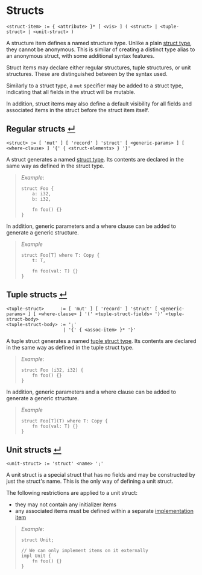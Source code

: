 # Structs
```
<struct-item> := { <attribute> }* [ <vis> ] ( <struct> | <tuple-struct> | <unit-struct> )
```

A structure item defines a named structure type.
Unlike a plain [struct type], they cannot be anonymous.
This is similar of creating a distinct type alias to an anonymous struct, with some additional syntax features.

Struct items may declare either regular structures, tuple structures, or unit structures.
These are distinguished between by the syntax used.

Similarly to a struct type, a `mut` specifier may be added to a struct type, indicating that all fields in the struct will be mutable.

In addition, struct items may also define a default visibility for all fields and associated items in the struct before the struct item itself.

## Regular structs [↵](#structs)
```
<struct> := [ 'mut' ] [ 'record' ] 'struct' [ <generic-params> ] [ <where-clause> ] '{' { <struct-elements> } '}'
```

A struct generates a named [struct type].
Its contents are declared in the same way as defined in the struct type.

> _Example_:
> ```
> struct Foo {
>     a: i32,
>     b: i32,
> 
>     fn foo() {}
> }
> ```

In addition, generic parameters and a where clause can be added to generate a generic structure.

> _Example_
> ```
> struct Foo[T] where T: Copy {
>     t: T,
> 
>     fn foo(val: T) {}
> }
> ```

## Tuple structs [↵](#structs)
```
<tuple-struct>      := [ 'mut' ] [ 'record' ] 'struct' [ <generic-params> ] [ <where-clause> ] '(' <tuple-struct-fields> ')' <tuple-struct-body>
<tuple-struct-body> := ';'
                     | '{' { <assoc-item> }* '}'
```

A tuple struct generates a named [tuple struct type].
Its contents are declared in the same way as defined in the tuple struct type.

> _Example_:
> ```
> struct Foo (i32, i32) {
>     fn foo() {}
> }
> ```

In addition, generic parameters and a where clause can be added to generate a generic structure.

> _Example_
> ```
> struct Foo[T](T) where T: Copy {
>     fn foo(val: T) {}
> }
> ```

## Unit structs [↵](#structs)
```
<unit-struct> := 'struct' <name> ';'
```

A unit struct is a special struct that has no fields and may be constructed by just the struct's name.
This is the only way of defining a unit struct.

The following restrictions are applied to a unit struct:
- they may not contain any initializer items
- any associated items must be defined within a separate [implementation item]

> _Example_:
> ```
> struct Unit;
> 
> // We can only implement items on it externally
> impl Unit {
>     fn foo() {}
> }
> ```



[implementation item]: ./implementations.md
[struct type]:         ../type-system/types/struct-types.md
[unit struct type]:    ../type-system/types/struct-types.md#unit-structs-
[tuple struct type]:   ../type-system/types/tuple-struct-types.md